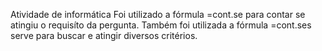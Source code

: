 Atividade de informática
Foi utilizado a fórmula =cont.se para contar se atingiu o requisíto da pergunta.
Também foi utilizada a fórmula =cont.ses serve para buscar e atingir diversos critérios.
